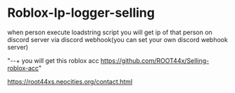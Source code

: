 # Roblox-Ip-logger-selling

when person execute loadstring script you will  get ip of that person on discord server via discord webhook(you can set your own discord webhook server)

"--+ you will get this roblox acc https://github.com/ROOT44x/Selling-roblox-acc"

https://root44xs.neocities.org/contact.html
